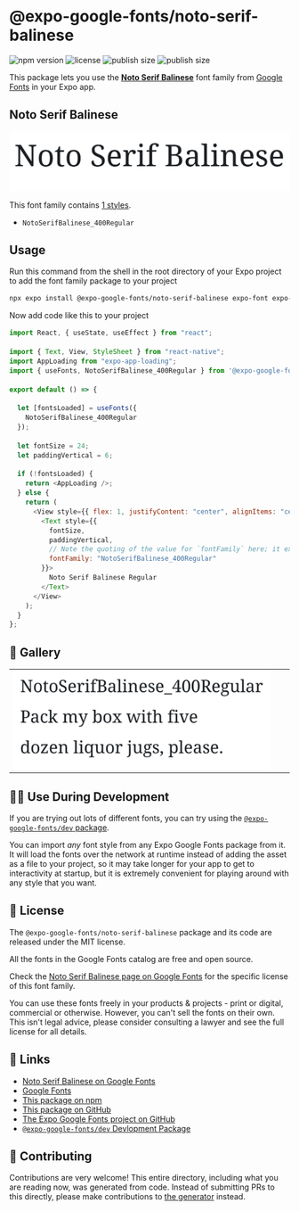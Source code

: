 # @expo-google-fonts/noto-serif-balinese

![npm version](https://flat.badgen.net/npm/v/@expo-google-fonts/noto-serif-balinese)
![license](https://flat.badgen.net/github/license/expo/google-fonts)
![publish size](https://flat.badgen.net/packagephobia/install/@expo-google-fonts/noto-serif-balinese)
![publish size](https://flat.badgen.net/packagephobia/publish/@expo-google-fonts/noto-serif-balinese)

This package lets you use the [**Noto Serif Balinese**](https://fonts.google.com/specimen/Noto+Serif+Balinese) font family from [Google Fonts](https://fonts.google.com/) in your Expo app.

## Noto Serif Balinese

![Noto Serif Balinese](./font-family.png)

This font family contains [1 styles](#-gallery).

- `NotoSerifBalinese_400Regular`

## Usage

Run this command from the shell in the root directory of your Expo project to add the font family package to your project

```sh
npx expo install @expo-google-fonts/noto-serif-balinese expo-font expo-app-loading
```

Now add code like this to your project

```js
import React, { useState, useEffect } from "react";

import { Text, View, StyleSheet } from "react-native";
import AppLoading from "expo-app-loading";
import { useFonts, NotoSerifBalinese_400Regular } from '@expo-google-fonts/noto-serif-balinese';

export default () => {

  let [fontsLoaded] = useFonts({
    NotoSerifBalinese_400Regular
  });

  let fontSize = 24;
  let paddingVertical = 6;

  if (!fontsLoaded) {
    return <AppLoading />;
  } else {
    return (
      <View style={{ flex: 1, justifyContent: "center", alignItems: "center" }}>
        <Text style={{
          fontSize,
          paddingVertical,
          // Note the quoting of the value for `fontFamily` here; it expects a string!
          fontFamily: "NotoSerifBalinese_400Regular"
        }}>
          Noto Serif Balinese Regular
        </Text>
      </View>
    );
  }
};
```

## 🔡 Gallery


||||
|-|-|-|
|![NotoSerifBalinese_400Regular](./NotoSerifBalinese_400Regular.ttf.png)||||


## 👩‍💻 Use During Development

If you are trying out lots of different fonts, you can try using the [`@expo-google-fonts/dev` package](https://github.com/expo/google-fonts/tree/master/font-packages/dev#readme).

You can import _any_ font style from any Expo Google Fonts package from it. It will load the fonts over the network at runtime instead of adding the asset as a file to your project, so it may take longer for your app to get to interactivity at startup, but it is extremely convenient for playing around with any style that you want.


## 📖 License

The `@expo-google-fonts/noto-serif-balinese` package and its code are released under the MIT license.

All the fonts in the Google Fonts catalog are free and open source.

Check the [Noto Serif Balinese page on Google Fonts](https://fonts.google.com/specimen/Noto+Serif+Balinese) for the specific license of this font family.

You can use these fonts freely in your products & projects - print or digital, commercial or otherwise. However, you can't sell the fonts on their own. This isn't legal advice, please consider consulting a lawyer and see the full license for all details.

## 🔗 Links

- [Noto Serif Balinese on Google Fonts](https://fonts.google.com/specimen/Noto+Serif+Balinese)
- [Google Fonts](https://fonts.google.com/)
- [This package on npm](https://www.npmjs.com/package/@expo-google-fonts/noto-serif-balinese)
- [This package on GitHub](https://github.com/expo/google-fonts/tree/master/font-packages/noto-serif-balinese)
- [The Expo Google Fonts project on GitHub](https://github.com/expo/google-fonts)
- [`@expo-google-fonts/dev` Devlopment Package](https://github.com/expo/google-fonts/tree/master/font-packages/dev)

## 🤝 Contributing

Contributions are very welcome! This entire directory, including what you are reading now, was generated from code. Instead of submitting PRs to this directly, please make contributions to [the generator](https://github.com/expo/google-fonts/tree/master/packages/generator) instead.
